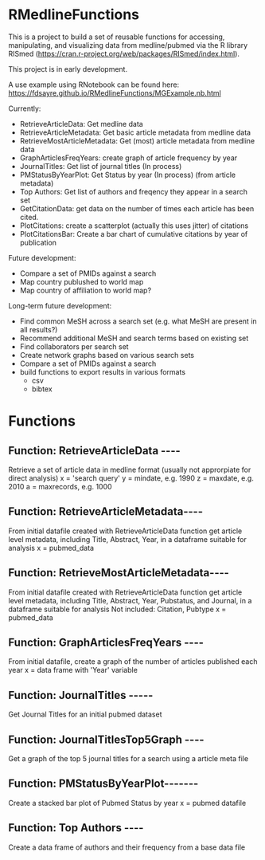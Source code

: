 # RMedlineFunctions

This is a project to build a set of reusable functions for accessing, manipulating, and visualizing data from medline/pubmed via the R library RISmed (https://cran.r-project.org/web/packages/RISmed/index.html). 

This project is in early development.

A use example using RNotebook can be found here: https://fdsayre.github.io/RMedlineFunctions/MGExample.nb.html 


Currently:
- RetrieveArticleData: Get medline data 
- RetrieveArticleMetadata: Get basic article metadata from medline data
- RetrieveMostArticleMetadata: Get (most) article metadata from medline data
- GraphArticlesFreqYears: create graph of article frequency by year
- JournalTitles: Get list of journal titles (In process)
- PMStatusByYearPlot: Get Status by year (In process) (from article metadata)
- Top Authors: Get list of authors and freqency they appear in a search set
- GetCitationData: get data on the number of times each article has been cited. 
- PlotCitations: create a scatterplot (actually this uses jitter) of citations
- PlotCitationsBar: Create a bar chart of cumulative citations by year of publication

Future development:
- Compare a set of PMIDs against a search
- Map country publushed to world map
- Map country of affiliation to world map? 

Long-term future development: 
- Find common MeSH across a search set (e.g. what MeSH are present in all results?)
- Recommend additional MeSH and search terms based on existing set
- Find collaborators per search set
- Create network graphs based on various search sets
- Compare a set of PMIDs against a search
- build functions to export results in various formats
  - csv
  - bibtex


# Functions

## Function: RetrieveArticleData ----
Retrieve a set of article data in medline format (usually not approrpiate for direct analysis)
x = 'search query'
y = mindate, e.g. 1990
z = maxdate, e.g. 2010
a = maxrecords, e.g. 1000

## Function: RetrieveArticleMetadata----
From initial datafile created with RetrieveArticleData function get article level metadata, including Title, Abstract, Year, in a dataframe suitable for analysis
x = pubmed_data


## Function: RetrieveMostArticleMetadata----
From initial datafile created with RetrieveArticleData function get article level metadata, including  Title, Abstract, Year, Pubstatus, and Journal, in a dataframe suitable for analysis
Not included: Citation, Pubtype
x = pubmed_data

## Function: GraphArticlesFreqYears ----
From initial datafile, create a graph of the number of articles published each year
x = data frame with 'Year' variable

## Function: JournalTitles -----
Get Journal Titles for an initial pubmed dataset

## Function: JournalTitlesTop5Graph ----
Get a graph of the top 5 journal titles for a search using a article meta file

## Function: PMStatusByYearPlot-------
Create a stacked bar plot of Pubmed Status by year
x = pubmed datafile

## Function: Top Authors ---- 
Create a data frame of authors and their frequency from a base data file


